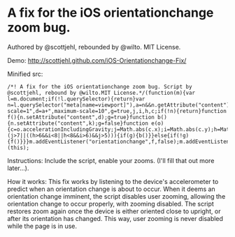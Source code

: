 A fix for the iOS orientationchange zoom bug.
=======================

Authored by @scottjehl, rebounded by @wilto.
MIT License.

Demo: http://scottjehl.github.com/iOS-Orientationchange-Fix/

Minified src:

	/*! A fix for the iOS orientationchange zoom bug. Script by @scottjehl, rebound by @wilto.MIT License.*/(function(m){var l=m.document;if(!l.querySelector){return}var n=l.querySelector("meta[name=viewport]"),a=n&&n.getAttribute("content"),k=a+",maximum-scale=1",d=a+",maximum-scale=10",g=true,j,i,h,c;if(!n){return}function f(){n.setAttribute("content",d);g=true}function b(){n.setAttribute("content",k);g=false}function e(o){c=o.accelerationIncludingGravity;j=Math.abs(c.x);i=Math.abs(c.y);h=Math.abs(c.z);if(!m.orientation&&(j>7||((h>6&&i<8||h<8&&i>6)&&j>5))){if(g){b()}}else{if(!g){f()}}}m.addEventListener("orientationchange",f,false);m.addEventListener("devicemotion",e,false)})(this);
	
Instructions: 
Include the script, enable your zooms. (I'll fill that out more later...).

How it works:
This fix works by listening to the device's accelerometer to predict when an orientation change is about to occur. When it deems an orientation change imminent, the script disables user zooming, allowing the orientation change to occur properly, with zooming disabled. The script restores zoom again once the device is either oriented close to upright, or after its orientation has changed. This way, user zooming is never disabled while the page is in use.